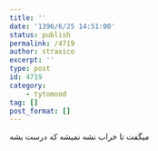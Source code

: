 ```yaml
---
title: ''
date: '1396/6/25 14:51:00'
status: publish
permalink: /4719
author: straxico
excerpt: ''
type: post
id: 4719
category:
    - tytomood
tag: []
post_format: []
---
```

میگفت تا خراب نشه نمیشه که درست بشه